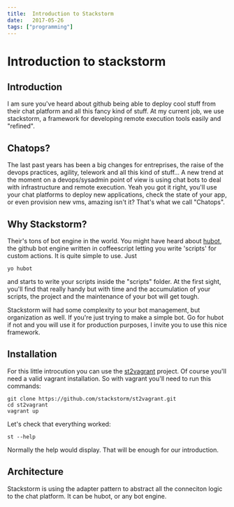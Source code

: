 ```yaml
---
title:  Introduction to Stackstorm
date:   2017-05-26
tags: ["programming"]
---
```


# Introduction to stackstorm

## Introduction

I am sure you've heard about github being able to deploy cool stuff from their chat platform and all this fancy kind of stuff. At my current job, we use stackstorm, a framework for developing remote execution tools easily and "refined".

## Chatops?

The last past years has been a big changes for entreprises, the raise of the devops practices, agility, telework and all this kind of stuff... A new trend at the moment on a devops/sysadmin point of view is using chat bots to deal with infrastructure and remote execution. Yeah you got it right, you'll use your chat platforms to deploy new applications, check the state of your app, or even provision new vms, amazing isn't it? That's what we call "Chatops".

## Why Stackstorm?

Their's tons of bot engine in the world. You might have heard about [hubot](https://github.com/hubot/hubot), the github bot engine written in coffeescript letting you write 'scripts' for custom actions.
It is quite simple to use. Just

```shell
yo hubot
```

and starts to write your scripts inside the "scripts" folder. At the first sight, you'll find that really handy but with time and the accumulation of your scripts, the project and the maintenance of your bot will get tough.

Stackstorm will had some complexity to your bot management, but organization as well. If you're just trying to make a simple bot. Go for hubot if not and you will use it for production purposes, I invite you to use this nice framework.

## Installation

For this little introcution you can use the [st2vagrant](https://github.com/stackstorm/st2vagrant) project. Of course you'll need a valid vagrant installation.
So with vagrant you'll need to run this commands:
```shell
git clone https://github.com/stackstorm/st2vagrant.git
cd st2vagrant
vagrant up
```

Let's check that everything worked:

```shell
st --help
```
Normally the help would display. That will be enough for our introduction.

## Architecture

Stackstorm is using the adapter pattern to abstract all the conneciton logic to the chat platform. It can be hubot, or any bot engine.
